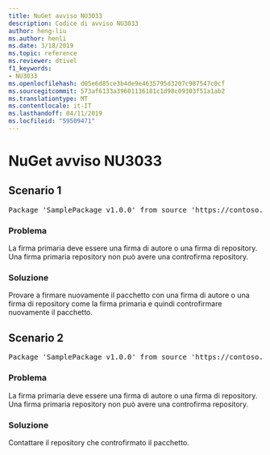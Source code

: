 ```yaml
---
title: NuGet avviso NU3033
description: Codice di avviso NU3033
author: heng-liu
ms.author: henli
ms.date: 3/18/2019
ms.topic: reference
ms.reviewer: dtivel
f1_keywords:
- NU3033
ms.openlocfilehash: d05e6d85ce3b4de9e4635795d3207c987547c0cf
ms.sourcegitcommit: 573af6133a39601136181c1d98c09303f51a1ab2
ms.translationtype: MT
ms.contentlocale: it-IT
ms.lasthandoff: 04/11/2019
ms.locfileid: "59509471"
---
```

# <a name="nuget-warning-nu3033"></a>NuGet avviso NU3033

## <a name="scenario-1"></a>Scenario 1

<pre>Package 'SamplePackage v1.0.0' from source 'https://contoso.com/index.json': A repository primary signature must not have a repository countersignature.</pre>

### <a name="issue"></a>Problema

La firma primaria deve essere una firma di autore o una firma di repository. Una firma primaria repository non può avere una controfirma repository.

### <a name="solution"></a>Soluzione

Provare a firmare nuovamente il pacchetto con una firma di autore o una firma di repository come la firma primaria e quindi controfirmare nuovamente il pacchetto.



## <a name="scenario-2"></a>Scenario 2

<pre>Package 'SamplePackage v1.0.0' from source 'https://contoso.com/index.json': A repository primary signature must not have a repository countersignature.</pre>

### <a name="issue"></a>Problema

La firma primaria deve essere una firma di autore o una firma di repository. Una firma primaria repository non può avere una controfirma repository.

### <a name="solution"></a>Soluzione

Contattare il repository che controfirmato il pacchetto.